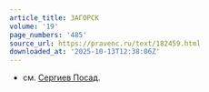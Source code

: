 ```yaml
---
article_title: ЗАГОРСК
volume: '19'
page_numbers: '485'
source_url: https://pravenc.ru/text/182459.html
downloaded_at: '2025-10-13T12:38:06Z'
---
```


- cм. [Сергиев Посад](<https://pravenc.ru/text/Сергиев Посад.html>).
